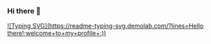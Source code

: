 ### Hi there 👋

[![Typing SVG](https://readme-typing-svg.demolab.com/?lines=Hello there!;welcome+to+my+profile+:))](https://git.io/typing-svg)

<!--
- 🔭 I’m currently working on my IT skills as a front developer
- 🌱 I’m currently learning Angular and Typescript
- 👯 I’m looking to collaborate on international projects
- 🤔 I’m looking for help with my Angular skills
-->

